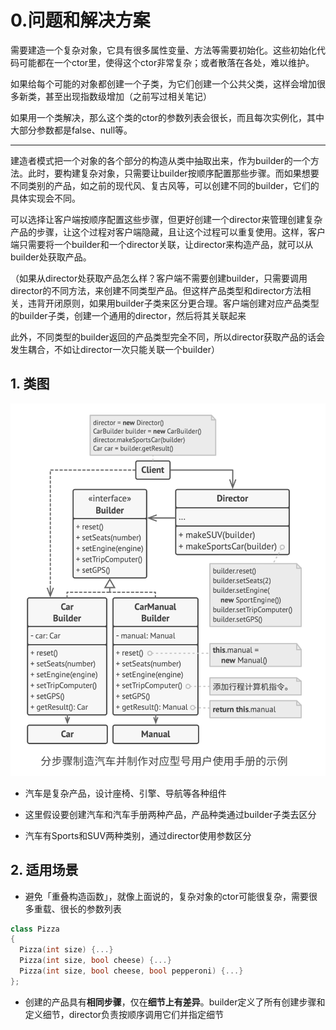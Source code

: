 # 0.问题和解决方案

需要建造一个复杂对象，它具有很多属性变量、方法等需要初始化。这些初始化代码可能都在一个ctor里，使得这个ctor非常复杂；或者散落在各处，难以维护。

如果给每个可能的对象都创建一个子类，为它们创建一个公共父类，这样会增加很多新类，甚至出现指数级增加（之前写过相关笔记）

如果用一个类解决，那么这个类的ctor的参数列表会很长，而且每次实例化，其中大部分参数都是false、null等。

---

建造者模式把一个对象的各个部分的构造从类中抽取出来，作为builder的一个方法。此时，要构建复杂对象，只需要让builder按顺序配置那些步骤。而如果想要不同类别的产品，如之前的现代风、复古风等，可以创建不同的builder，它们的具体实现会不同。

可以选择让客户端按顺序配置这些步骤，但更好创建一个director来管理创建复杂产品的步骤，让这个过程对客户端隐藏，且让这个过程可以重复使用。这样，客户端只需要将一个builder和一个director关联，让director来构造产品，就可以从builder处获取产品。

（如果从director处获取产品怎么样？客户端不需要创建builder，只需要调用director的不同方法，来创建不同类型产品。但这样产品类型和director方法相关，违背开闭原则，如果用builder子类来区分更合理。客户端创建对应产品类型的builder子类，创建一个通用的director，然后将其关联起来

此外，不同类型的builder返回的产品类型完全不同，所以director获取产品的话会发生耦合，不如让director一次只能关联一个builder）



## 1. 类图

<img src='../../img/Builder.jpg' />

- 汽车是复杂产品，设计座椅、引擎、导航等各种组件

- 这里假设要创建汽车和汽车手册两种产品，产品种类通过builder子类去区分

- 汽车有Sports和SUV两种类别，通过director使用参数区分


## 2. 适用场景

- 避免「重叠构造函数」，就像上面说的，复杂对象的ctor可能很复杂，需要很多重载、很长的参数列表

```c++
class Pizza
{
  Pizza(int size) {...}
  Pizza(int size, bool cheese) {...}
  Pizza(int size, bool cheese, bool pepperoni) {...}
};
```

- 创建的产品具有**相同步骤**，仅在**细节上有差异**。builder定义了所有创建步骤和定义细节，director负责按顺序调用它们并指定细节
